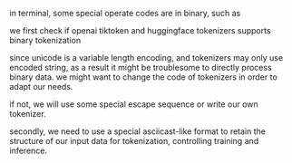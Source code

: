 in terminal, some special operate codes are in binary, such as <ESC>

we first check if openai tiktoken and huggingface tokenizers supports binary tokenization

since unicode is a variable length encoding, and tokenizers may only use encoded string, as a result it might be troublesome to directly process binary data. we might want to change the code of tokenizers in order to adapt our needs.

if not, we will use some special escape sequence or write our own tokenizer.

secondly, we need to use a special asciicast-like format to retain the structure of our input data for tokenization, controlling training and inference.